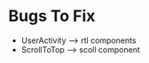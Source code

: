 <!-- TODO: Bug Fix -->

# Bugs To Fix

- UserActivity --> rtl components
- ScrollToTop --> scoll component
